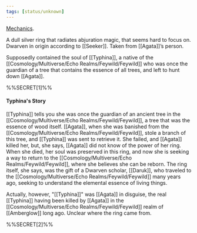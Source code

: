 ```yaml
---
tags: [status/unknown]
---
```


[Mechanics](https://www.dndbeyond.com/magic-items/3710482-ring-of-the-warded-mind). 

A dull silver ring that radiates abjuration magic, that seems hard to focus on. Dwarven in origin according to [[Seeker]]. Taken from [[Agata]]’s person. 

Supposedly contained the soul of [[Typhina]], a native of the [[Cosmology/Multiverse/Echo Realms/Feywild/Feywild]] who was once the guardian of a tree that contains the essence of all trees, and left to hunt down [[Agata]]. 

%%SECRET[1]%%

#### Typhina's Story

[[Typhina]] tells you she was once the guardian of an ancient tree in the [[Cosmology/Multiverse/Echo Realms/Feywild/Feywild]], a tree that was the essence of wood itself. [[Agata]], when she was banished from the [[Cosmology/Multiverse/Echo Realms/Feywild/Feywild]], stole a branch of this tree, and [[Typhina]] was sent to retrieve it. She failed, and [[Agata]] killed her, but, she says, [[Agata]] did not know of the power of her ring. When she died, her soul was preserved in this ring, and now she is seeking a way to return to the [[Cosmology/Multiverse/Echo Realms/Feywild/Feywild]], where she believes she can be reborn. The ring itself, she says, was the gift of a Dwarven scholar, [[Daruk]], who traveled to the [[Cosmology/Multiverse/Echo Realms/Feywild/Feywild]] many years ago, seeking to understand the elemental essence of living things. 

Actually, however, "[[Typhina]]" was [[Agata]] in disguise, the real [[Typhina]] having been killed by [[Agata]] in the [[Cosmology/Multiverse/Echo Realms/Feywild/Feywild]] realm of [[Amberglow]] long ago. Unclear where the ring came from.

%%SECRET[2]%%